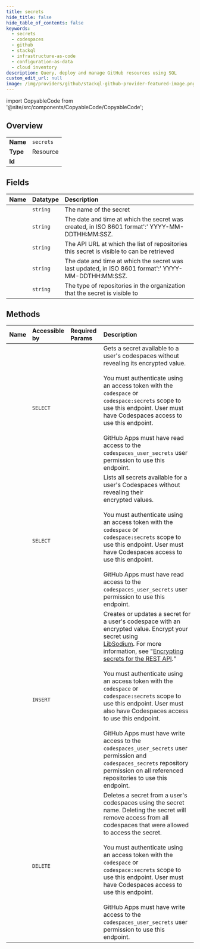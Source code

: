 ```yaml
---
title: secrets
hide_title: false
hide_table_of_contents: false
keywords:
  - secrets
  - codespaces
  - github    
  - stackql
  - infrastructure-as-code
  - configuration-as-data
  - cloud inventory
description: Query, deploy and manage GitHub resources using SQL
custom_edit_url: null
image: /img/providers/github/stackql-github-provider-featured-image.png
---
```


import CopyableCode from '@site/src/components/CopyableCode/CopyableCode';




## Overview
<table><tbody>
<tr><td><b>Name</b></td><td><code>secrets</code></td></tr>
<tr><td><b>Type</b></td><td>Resource</td></tr>
<tr><td><b>Id</b></td><td><CopyableCode code="github.codespaces.secrets" /></td></tr>
</tbody></table>

## Fields
| Name | Datatype | Description |
|:-----|:---------|:------------|
| <CopyableCode code="name" /> | `string` | The name of the secret |
| <CopyableCode code="created_at" /> | `string` | The date and time at which the secret was created, in ISO 8601 format':' YYYY-MM-DDTHH:MM:SSZ. |
| <CopyableCode code="selected_repositories_url" /> | `string` | The API URL at which the list of repositories this secret is visible to can be retrieved |
| <CopyableCode code="updated_at" /> | `string` | The date and time at which the secret was last updated, in ISO 8601 format':' YYYY-MM-DDTHH:MM:SSZ. |
| <CopyableCode code="visibility" /> | `string` | The type of repositories in the organization that the secret is visible to |
## Methods
| Name | Accessible by | Required Params | Description |
|:-----|:--------------|:----------------|:------------|
| <CopyableCode code="get_secret_for_authenticated_user" /> | `SELECT` | <CopyableCode code="secret_name" /> | Gets a secret available to a user's codespaces without revealing its encrypted value.<br /><br />You must authenticate using an access token with the `codespace` or `codespace:secrets` scope to use this endpoint. User must have Codespaces access to use this endpoint.<br /><br />GitHub Apps must have read access to the `codespaces_user_secrets` user permission to use this endpoint. |
| <CopyableCode code="list_secrets_for_authenticated_user" /> | `SELECT` |  | Lists all secrets available for a user's Codespaces without revealing their<br />encrypted values.<br /><br />You must authenticate using an access token with the `codespace` or `codespace:secrets` scope to use this endpoint. User must have Codespaces access to use this endpoint.<br /><br />GitHub Apps must have read access to the `codespaces_user_secrets` user permission to use this endpoint. |
| <CopyableCode code="create_or_update_secret_for_authenticated_user" /> | `INSERT` | <CopyableCode code="secret_name, data__key_id" /> | Creates or updates a secret for a user's codespace with an encrypted value. Encrypt your secret using<br />[LibSodium](https://libsodium.gitbook.io/doc/bindings_for_other_languages). For more information, see "[Encrypting secrets for the REST API](https://docs.github.com/rest/guides/encrypting-secrets-for-the-rest-api)."<br /><br />You must authenticate using an access token with the `codespace` or `codespace:secrets` scope to use this endpoint. User must also have Codespaces access to use this endpoint.<br /><br />GitHub Apps must have write access to the `codespaces_user_secrets` user permission and `codespaces_secrets` repository permission on all referenced repositories to use this endpoint. |
| <CopyableCode code="delete_secret_for_authenticated_user" /> | `DELETE` | <CopyableCode code="secret_name" /> | Deletes a secret from a user's codespaces using the secret name. Deleting the secret will remove access from all codespaces that were allowed to access the secret.<br /><br />You must authenticate using an access token with the `codespace` or `codespace:secrets` scope to use this endpoint. User must have Codespaces access to use this endpoint.<br /><br />GitHub Apps must have write access to the `codespaces_user_secrets` user permission to use this endpoint. |
